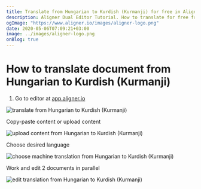 ```yaml
---
title: Translate from Hungarian to Kurdish (Kurmanji) for free in Aligner Editor
description: Aligner Dual Editor Tutorial. How to translate for free from Hungarian to Kurdish (Kurmanji). Aligner is multilingual document management platform. 
ogImage: "https://www.aligner.io/images/aligner-logo.png"
date: 2020-05-06T07:09:21+03:00
image: ../images/aligner-logo.png
onBlog: true
---
```


# How to translate document from Hungarian to Kurdish (Kurmanji)

1. Go to editor at [app.aligner.io](https://app.aligner.io "Aligner App web page")

![translate from Hungarian to Kurdish (Kurmanji)](../aligner-blank-editor.png "translate from Hungarian to Kurdish (Kurmanji)")

Copy-paste content or upload content

![upload content from Hungarian to Kurdish (Kurmanji)](../aligner-uploaded-document.png "upload content from Hungarian to Kurdish (Kurmanji)")

Choose desired language

![choose machine translation from Hungarian to Kurdish (Kurmanji)](../aligner-language-dropdown.png "choose machine translation from Hungarian to Kurdish (Kurmanji)")

Work and edit 2 documents in parallel

![edit translation from Hungarian to Kurdish (Kurmanji)](../aligner-double-sitded-editor.png "edit translation from Hungarian to Kurdish (Kurmanji)")

